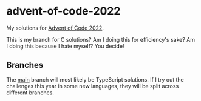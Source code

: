 # advent-of-code-2022
My solutions for [Advent of Code 2022](https://adventofcode.com/2022).

This is my branch for C solutions? Am I doing this for efficiency's sake? Am I
doing this because I hate myself? You decide!

## Branches
The [main](https://github.com/simonrodrig/advent-of-code-2022/tree/main) branch will most likely be TypeScript solutions. If I try out the challenges this year
in some new languages, they will be split across different branches.
